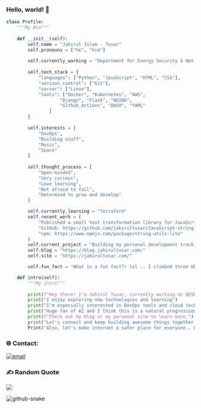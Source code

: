 
### Hello, world! 👋



```python
class Profile:
    """My Bio"""
    
    def __init__(self):
        self.name = "Jahirul Islam - Tusar"
        self.pronouns = ["he", "him"]
        
        self.currently_working = "Department for Energy Security & Net Zero" 
        
        self.tech_stack = {
            "languages": ["Python", "JavaScript", "HTML", "CSS"],
            "version_control": ["Git"],
            "server": ["Linux"],
            "tools": ["Docker", "Kubernetes", "AWS",
                    "Django", "Flask", "NGINX",
                    "Github_Actions", "BASH", "YAML"
                ]
        }
        
        self.interests = [
            "DevOps",
            "Building stuff",
            "Music",
            "Space"
        ]
        
        self.thought_process = [
            "Open-minded",
            "Very curious",
            "Love learning",
            "Not afraid to fail",
            "Determind to grow and develop"
        ]

        self.currently_learning = "Terraform"
        self.recent_work = (
            "Published a small text transformation library for JavaScript as a npm package. "
            "GitHub: https://github.com/jahirultusar/JavaScript-string-utils-lite | "
            "npm: https://www.npmjs.com/package/string-utils-lite"
        )
        self.current_project = "Building my personal development tracking dashboard"
        self.blog = "https://blog.jahirultusar.com/"
        self.site = "https://jahirultusar.com/"

        self.fun_fact = "What is a fun fact?! lol .. I climbed three UK national peaks within 29 hours"

    def intro(self):
        """My intro"""
        
        print(f"Hey there! I'm Jahirul Tusar, currently working at DESNZ.")
        print("I enjoy exploring new technologies and learning")
        print("I'm especially interested in DevOps tools and cloud technologies like Docker, Kubernetes, and AWS")
        print("Huge fan of AI and I think this is a natural progression of intelligent evolution.")
        print(f"Check out my blog or my personal site to learn more.")
        print("Let's connect and keep building awesome things together!")
        Print("Also, let's make internet a safer place for everyone.. Happy learning!")
```


### 🌐 Contact:
[![email](https://img.shields.io/badge/Email-D14836?logo=gmail&logoColor=white)](mailto:contact@jahirultusar.com) 



### ✍️ Random Quote
![](https://quotes-github-readme.vercel.app/api?type=horizontal&theme=radical)

<picture>
  <source media="(prefers-color-scheme: dark)" srcset="https://raw.githubusercontent.com/tobiasmeyhoefer/tobiasmeyhoefer/output/github-snake-dark.svg" />
  <source media="(prefers-color-scheme: light)" srcset="https://raw.githubusercontent.com/tobiasmeyhoefer/tobiasmeyhoefer/output/github-snake.svg" />
  <img alt="github-snake" src="https://raw.githubusercontent.com/tobiasmeyhoefer/tobiasmeyhoefer/output/github-snake.svg" />
</picture>

